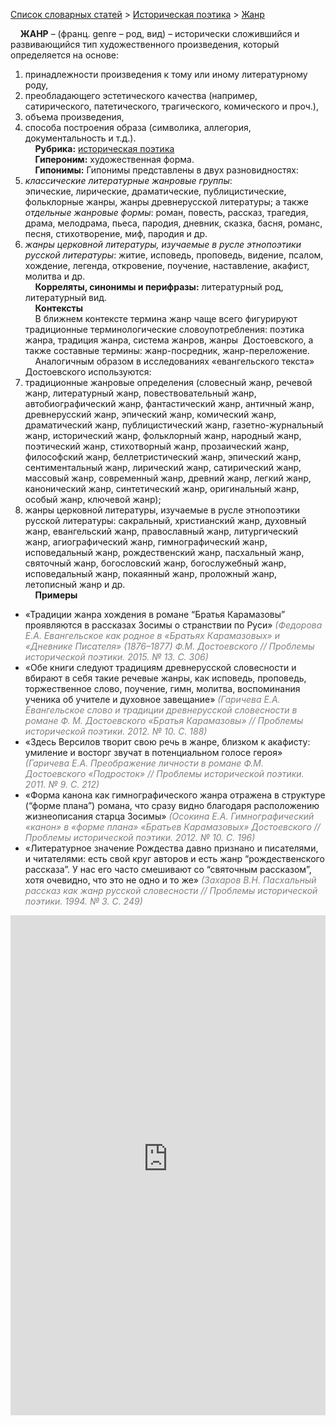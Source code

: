 <style>
st { color: Gray;
  font-style: italic;}
</style>

[Список словарных статей](https://thesaurus-dostoevsky.github.io/Thesaurus/) > [Историческая поэтика](histpoe.md) > [Жанр](жанр.md) 

&nbsp;&nbsp;&nbsp;&nbsp;**ЖАНР** –  (франц. genre – род, вид) – исторически сложившийся и развивающийся тип художественного произведения, который определяется на основе:  
1) принадлежности произведения к тому или иному литературному роду,  
2) преобладающего эстетического качества (например, сатирического, патетического, трагического, комического и проч.),  
3) объема произведения,  
4) способа построения образа (символика, аллегория, документальность и т.д.).  
&nbsp;&nbsp;&nbsp;&nbsp;**Рубрика:** [историческая поэтика](histpoe.md)  
&nbsp;&nbsp;&nbsp;&nbsp;**Гипероним:** художественная форма.  
&nbsp;&nbsp;&nbsp;&nbsp;**Гипонимы:** Гипонимы представлены в двух разновидностях:  
1) *классические литературные жанровые группы*:  
эпические, лирические, драматические, публицистические, фольклорные жанры, жанры древнерусской литературы; а также *отдельные жанровые формы*: роман, повесть, рассказ, трагедия, драма, мелодрама, пьеса, пародия, дневник, сказка, басня,  романс, песня, стихотворение, миф, пародия и др.  
2) *жанры церковной литературы, изучаемые в русле этнопоэтики русской литературы*:
житие, исповедь,  проповедь, видение,  псалом, хождение,  легенда,  откровение, поучение, наставление,  акафист, молитва и др.  
&nbsp;&nbsp;&nbsp;&nbsp;**Корреляты, синонимы и перифразы:** литературный род, литературный вид.  
&nbsp;&nbsp;&nbsp;&nbsp;**Контексты**  
&nbsp;&nbsp;&nbsp;&nbsp;В ближнем контексте термина жанр чаще всего фигурируют традиционные терминологические словоупотребления: поэтика жанра, традиция жанра, система жанров, жанры  Достоевского, а также составные термины: жанр-посредник, жанр-переложение.  
&nbsp;&nbsp;&nbsp;&nbsp;Аналогичным образом в исследованиях «евангельского текста» Достоевского используются:  
1) традиционные жанровые определения (словесный жанр, речевой жанр, литературный жанр, повествовательный жанр, автобиографический жанр, фантастический жанр,  античный жанр, древнерусский жанр, эпический жанр, комический жанр, драматический жанр, публицистический жанр, газетно-журнальный жанр, исторический жанр, фольклорный жанр, народный жанр, поэтический жанр, стихотворный жанр, прозаический жанр, философский жанр, беллетристический жанр, эпический жанр, сентиментальный жанр,  лирический жанр,  сатирический жанр, массовый жанр, современный жанр, древний жанр, легкий жанр, канонический жанр, синтетический жанр, оригинальный жанр, особый жанр, ключевой жанр);  
2) жанры церковной литературы, изучаемые в русле этнопоэтики русской литературы: сакральный, христианский жанр, духовный жанр, евангельский жанр, православный жанр, литургический жанр, агиографический жанр, гимнографический жанр, исповедальный жанр, рождественский жанр, пасхальный жанр, святочный жанр, богословский жанр, богослужебный жанр,  исповедальный жанр, покаянный жанр, проложный жанр,  летописный жанр и др.   <br>
&nbsp;&nbsp;&nbsp;&nbsp;**Примеры**  
* «Традиции жанра хождения в романе “Братья Карамазовы” проявляются в рассказах Зосимы о странствии по Руси» <st> (Федорова Е.А. Евангельское как родное в «Братьях Карамазовых» и «Дневнике Писателя» (1876–1877) Ф.М. Достоевского  // Проблемы исторической поэтики. 2015. № 13. С. 306)</st>
* «Обе книги следуют традициям древнерусской словесности и вбирают в себя такие речевые жанры, как исповедь, проповедь, торжественное слово, поучение, гимн, молитва, воспоминания ученика об учителе и духовное завещание» <st>(Гаричева Е.А.  Евангельское слово и традиции древнерусской словесности в романе Ф. М. Достоевского «Братья Карамазовы»  // Проблемы исторической поэтики. 2012. № 10. С. 188)</st>
* «Здесь Версилов творит свою речь в жанре, близком к акафисту: умиление и восторг звучат в потенциальном голосе героя» <st> (Гаричева Е.А.   Преображение личности в романе Ф.М. Достоевского «Подросток»  // Проблемы исторической поэтики. 2011. № 9. С. 212) </st>
* «Форма канона как гимнографического жанра отражена в структуре (“форме плана”) романа, что сразу видно благодаря расположению жизнеописания старца Зосимы» <st> (Осокина Е.А.  Гимнографический «канон» в «форме плана» «Братьев Карамазовых» Достоевского // Проблемы исторической поэтики. 2012. № 10. С. 196)</st>
* «Литературное значение Рождества давно признано и писателями, и читателями: есть свой круг авторов и есть жанр “рождественского рассказа”. У нас его часто смешивают со “святочным рассказом”, хотя очевидно, что это не одно и то же» <st>(Захаров В.Н. Пасхальный рассказ как жанр русской словесности // Проблемы исторической поэтики. 1994. № 3. С. 249) </st>

<iframe src="https://thesaurus-dostoevsky.github.io/nk/zhanr.html" style="border:0px;width:100%;height:800px" allowfullscreen="true" webkitallowfullscreen="true" mozallowfullscreen="true">
